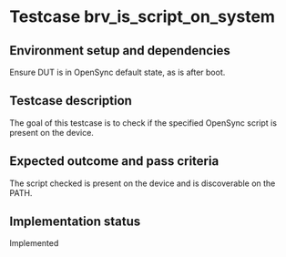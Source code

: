 # Testcase brv_is_script_on_system

## Environment setup and dependencies

Ensure DUT is in OpenSync default state, as is after boot.

## Testcase description

The goal of this testcase is to check if the specified OpenSync script is present on the device.

## Expected outcome and pass criteria

The script checked is present on the device and is discoverable on the PATH.

## Implementation status

Implemented
